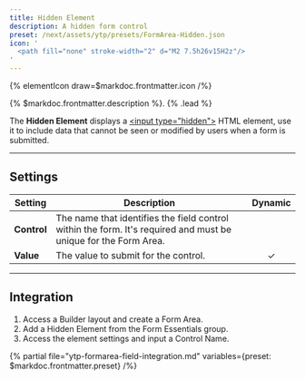 ```yaml
---
title: Hidden Element
description: A hidden form control
preset: /next/assets/ytp/presets/FormArea-Hidden.json
icon: '
  <path fill="none" stroke-width="2" d="M2 7.5h26v15H2z"/>
'
---
```


{% elementIcon draw=$markdoc.frontmatter.icon /%}

{% $markdoc.frontmatter.description %}. {% .lead %}

The **Hidden Element** displays a [\<input type="hidden"\>](https://developer.mozilla.org/en-US/docs/Web/HTML/Element/input/hidden) HTML element, use it to include data that cannot be seen or modified by users when a form is submitted.

---

## Settings

| Setting | Description | Dynamic |
| ------- | ----------- | :-----: |
| **Control** | The name that identifies the field control within the form. It's required and must be unique for the Form Area. |
| **Value** | The value to submit for the control. | &#x2713; |

---

## Integration

1. Access a Builder layout and create a Form Area.
1. Add a Hidden Element from the Form Essentials group.
1. Access the element settings and input a Control Name.

{% partial file="ytp-formarea-field-integration.md" variables={preset: $markdoc.frontmatter.preset} /%}
